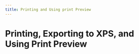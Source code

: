 ```yaml
---
title: Printing and Using print Preview
---
```


# Printing, Exporting to XPS, and Using Print Preview